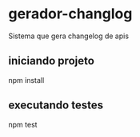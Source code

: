 # gerador-changlog
Sistema que gera changelog de apis


## iniciando projeto
npm install

## executando testes
npm test